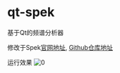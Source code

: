# qt-spek
基于Qt的频谱分析器

修改于Spek[官网地址](http://spek.cc), [Github仓库地址](https://github.com/alexkay/spek)

运行效果
![0](https://github.com/Greedysky/qt-spek/blob/master/demo.jpg?raw=true)
